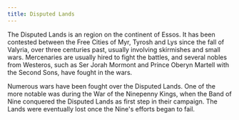 ```yaml
---
title: Disputed Lands
---
```


The Disputed Lands is an region on the continent of Essos. It has been contested between the Free Cities of Myr, Tyrosh and Lys since the fall of Valyria, over three centuries past, usually involving skirmishes and small wars. Mercenaries are usually hired to fight the battles, and several nobles from Westeros, such as Ser Jorah Mormont and Prince Oberyn Martell with the Second Sons, have fought in the wars.

Numerous wars have been fought over the Disputed Lands. One of the more notable was during the War of the Ninepenny Kings, when the Band of Nine conquered the Disputed Lands as first step in their campaign. The Lands were eventually lost once the Nine's efforts began to fail. 


